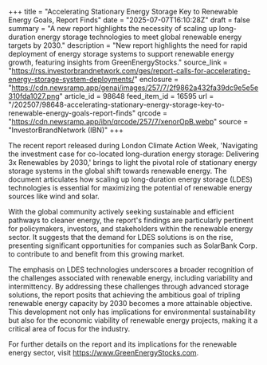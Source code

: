 +++
title = "Accelerating Stationary Energy Storage Key to Renewable Energy Goals, Report Finds"
date = "2025-07-07T16:10:28Z"
draft = false
summary = "A new report highlights the necessity of scaling up long-duration energy storage technologies to meet global renewable energy targets by 2030."
description = "New report highlights the need for rapid deployment of energy storage systems to support renewable energy growth, featuring insights from GreenEnergyStocks."
source_link = "https://rss.investorbrandnetwork.com/ges/report-calls-for-accelerating-energy-storage-system-deployments/"
enclosure = "https://cdn.newsramp.app/genai/images/257/7/2f9862a432fa39dc9e5e5e310fda1027.png"
article_id = 98648
feed_item_id = 16595
url = "/202507/98648-accelerating-stationary-energy-storage-key-to-renewable-energy-goals-report-finds"
qrcode = "https://cdn.newsramp.app/ibn/qrcode/257/7/xenorOpB.webp"
source = "InvestorBrandNetwork (IBN)"
+++

<p>The recent report released during London Climate Action Week, 'Navigating the investment case for co-located long-duration energy storage: Delivering 3x Renewables by 2030,' brings to light the pivotal role of stationary energy storage systems in the global shift towards renewable energy. The document articulates how scaling up long-duration energy storage (LDES) technologies is essential for maximizing the potential of renewable energy sources like wind and solar.</p><p>With the global community actively seeking sustainable and efficient pathways to cleaner energy, the report's findings are particularly pertinent for policymakers, investors, and stakeholders within the renewable energy sector. It suggests that the demand for LDES solutions is on the rise, presenting significant opportunities for companies such as SolarBank Corp. to contribute to and benefit from this growing market.</p><p>The emphasis on LDES technologies underscores a broader recognition of the challenges associated with renewable energy, including variability and intermittency. By addressing these challenges through advanced storage solutions, the report posits that achieving the ambitious goal of tripling renewable energy capacity by 2030 becomes a more attainable objective. This development not only has implications for environmental sustainability but also for the economic viability of renewable energy projects, making it a critical area of focus for the industry.</p><p>For further details on the report and its implications for the renewable energy sector, visit <a href='https://www.GreenEnergyStocks.com' rel='nofollow' target='_blank'>https://www.GreenEnergyStocks.com</a>.</p>